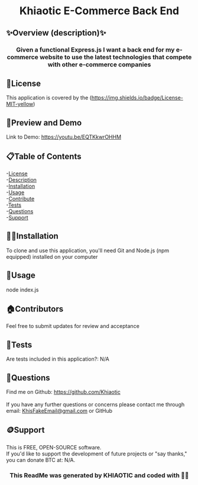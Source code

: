 
<h1 align="center">Khiaotic E-Commerce Back End </h1>

## ✨Overview (description)✨
<h3 align="center">Given a functional Express.js I want a back end for my e-commerce website to use the latest technologies that compete with other e-commerce companies</h3>

## 🪪License
This application is covered by the (https://img.shields.io/badge/License-MIT-yellow)

## 👀Preview and Demo
 
Link to Demo: https://youtu.be/EQTKkwrOHHM


## 📋Table of Contents
-[License](#🪪License) <br />
-[Description](#✨Overview) <br />
-[Installation](#💢📃Installation) <br />
-[Usage](#🧰Usage) <br />
-[Contribute](#🏠Contributors) <br />
-[Tests](#🧪Tests) <br />
-[Questions](#🤔Questions) <br />
-[Support](#🪙Support) <br />


## 💢📃Installation
To clone and use this application, you'll need Git and Node.js (npm equipped) installed on your computer


## 🧰Usage
node index.js

## 🏠Contributors
Feel free to submit updates for review and acceptance

## 🧪Tests
Are tests included in this application?: N/A


## 🤔Questions
Find me on Github: https://github.com/Khiaotic <br />
<br />
If you have any further questions or concerns please contact me through email: KhisFakeEmail@gmail.com or GitHub

## 🪙Support
This is FREE, OPEN-SOURCE software. <br />
If you'd like to support the development of future projects or "say thanks," you can donate BTC at: N/A.


<h3 align="center">This ReadMe was generated by KHIAOTIC and coded with 🌈💖</h3>
